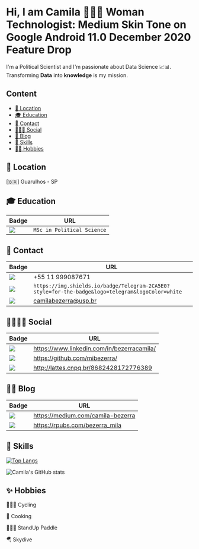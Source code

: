 # Hi, I am Camila 👩🏽‍💼 Woman Technologist: Medium Skin Tone on Google Android 11.0 December 2020 Feature Drop

I'm a Political Scientist and I'm passionate about Data Science 📈📊. Transforming **Data** into **knowledge** is my mission.

## Content

- [📍  Location](#-location-)
- [🎓 Education](#-education-)
- [📱 Contact](#-contact-)
- [👩🏽‍💼 Social](#-social-)
- [📝 Blog](#-blog-)
- [🚀 Skills](#-skills-)
- [🚴‍♀️ Hobbies](#-Hobbies-)

## 📍  Location[](#welcome-badges-4-readmemd-profile)

[:brazil:] Guarulhos - SP

## 🎓 Education[](#welcome-badges-4-readmemd-profile)

 Badge   | URL
------------ | -------------
<img src="https://img.shields.io/badge/USP-2CA5E0?style=for-the-badge&logoColor=white" /> | `MSc in Political Science`


## 📱 Contact[](#welcome-badges-4-readmemd-profile)


Badge | URL
------------ | -------------
<img src="https://img.shields.io/badge/WhatsApp-25D366?style=for-the-badge&logo=whatsapp&logoColor=white" /> | +55 11 999087671
<img src="https://img.shields.io/badge/Telegram-2CA5E0?style=for-the-badge&logo=telegram&logoColor=white" /> | `https://img.shields.io/badge/Telegram-2CA5E0?style=for-the-badge&logo=telegram&logoColor=white`
<img src="https://img.shields.io/badge/Gmail-D14836?style=for-the-badge&logo=gmail&logoColor=white" /> | camilabezerra@usp.br


## 👨👩🏽‍💼 Social [](#welcome-badges-4-readmemd-profile)

Badge | URL
------------ | -------------
<img src="https://img.shields.io/badge/LinkedIn-0077B5?style=for-the-badge&logo=linkedin&logoColor=white" /> | https://www.linkedin.com/in/bezerracamila/
<img src="https://img.shields.io/badge/GitHub-100000?style=for-the-badge&logo=github&logoColor=white" /> | https://github.com/mibezerra/
<img src="https://img.shields.io/badge/Lattes-00468b?style=for-the-badge&logoColor=white" /> | http://lattes.cnpq.br/8682428172776389


## 👩‍💻 Blog [](#welcome-badges-4-readmemd-profile)

Badge | URL
------------ | -------------
<img src="https://img.shields.io/badge/Medium-12100E?style=for-the-badge&logo=medium&logoColor=white" /> | https://medium.com/camila-bezerra 
<img src="https://img.shields.io/badge/rpubs-276DC3?style=for-the-badge&logo=rpubs&logoColor=white" /> | https://rpubs.com/bezerra_mila


## 🚀 Skills [](#welcome-badges-4-readmemd-profile)

[![Top Langs](https://github-readme-stats.vercel.app/api/top-langs/?username=mibezerra)](https://github.com/mibezerra/github-readme-stats&&theme=radical)



![Camila's GitHub stats](https://github-readme-stats.vercel.app/api?username=mibezerra&show_icons=true)


## ✨ Hobbies [](#welcome-badges-4-readmemd-profile)

🚴🏾‍♀️ Cycling

🍲 Cooking

🏄🏾‍♀️ StandUp Paddle

🪂 Skydive




